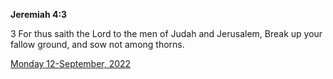 **Jeremiah 4:3**

3 For thus saith the Lord to the men of Judah and Jerusalem, Break up your fallow ground, and sow not among thorns.

[Monday 12-September, 2022](https://t.me/s/daily_scripture)
